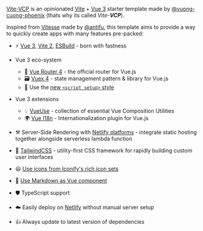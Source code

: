 [Vite-VCP](https://github.com/vuong-cuong-phoenix/vite-vcp/tree/ssr--netlify-function) is an opinionated [Vite](https://vitejs.dev) + [Vue 3](https://v3.vuejs.org/) starter template made by [@vuong-cuong-phoenix](https://github.com/vuong-cuong-phoenix) (thats why its called _Vite-**VCP**_).

Inspired from [Vitesse](https://github.com/antfu/vitesse) made by [@antifu](https://github.com/antfu), this template aims to provide a way to quickly create apps with many features pre-packed:

- ⚡️ [Vue 3](https://github.com/vuejs/vue-next), [Vite 2](https://github.com/vitejs/vite), [ESBuild](https://github.com/evanw/esbuild) - born with fastness

- Vue 3 eco-system

  - 🚀 [Vue Router 4](https://github.com/vuejs/vue-router-next) - the official router for Vue.js
  - 🗃️ [Vuex 4](https://github.com/vuejs/vuex/tree/4.0) - state management pattern & library for Vue.js
  - 📜 Use the [new `<script setup>` style](https://github.com/vuejs/rfcs/pull/227)

- Vue 3 extensions

  - 💡 [VueUse](https://github.com/vueuse/vueuse) - collection of essential Vue Composition Utilities
  - 🌍 [Vue I18n](https://github.com/intlify/vue-i18n-next) - Internationalization plugin for Vue.js

- ⚒️ Server-Side Rendering with [Netlify platforms](https://www.netlify.com/products/) - integrate static hosting together alongside serverless lambda function

- 🎨 [TailwindCSS](https://tailwindcss.com/) - utility-first CSS framework for rapidly building custom user interfaces

- 😃 [Use icons from Iconify's rich icon sets](https://github.com/iconify)

- 📝 [Use Markdown as Vue component](https://github.com/antfu/vite-plugin-md)

- 🛡️ TypeScript support

- ☁️️ Easily deploy on [Netlify](https://www.netlify.com/) without manual server setup

- 👍 Always update to latest version of dependencies
